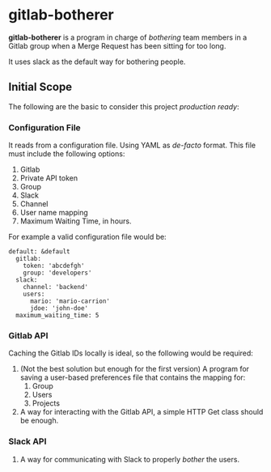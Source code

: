 # gitlab-botherer

**gitlab-botherer** is a program in charge of *bothering* team members in a Gitlab group when a Merge Request has been sitting for too long.

It uses slack as the default way for bothering people.

## Initial Scope

The following are the basic to consider this project *production ready*:

### Configuration File

It reads from a configuration file. Using YAML as *de-facto* format. This file must include the following options:

1. Gitlab
  1. Private API token
  2. Group
2. Slack
  1. Channel 
  2. User name mapping
3. Maximum Waiting Time, in hours.

For example a valid configuration file would be:

```
default: &default
  gitlab:
    token: 'abcdefgh'
    group: 'developers'
  slack:
    channel: 'backend'
    users:
      mario: 'mario-carrion'
      jdoe: 'john-doe'
  maximum_waiting_time: 5
```

### Gitlab API

Caching the Gitlab IDs locally is ideal, so the following would be required:

1. (Not the best solution but enough for the first version) A program for saving a user-based preferences file that contains the mapping for:
   1. Group
   2. Users
   3. Projects
2. A way for interacting with the Gitlab API, a simple HTTP Get class should be enough.

### Slack API

1. A way for communicating with Slack to properly *bother* the users.

